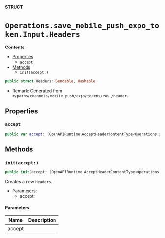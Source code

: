 **STRUCT**

# `Operations.save_mobile_push_expo_token.Input.Headers`

**Contents**

- [Properties](#properties)
  - `accept`
- [Methods](#methods)
  - `init(accept:)`

```swift
public struct Headers: Sendable, Hashable
```

- Remark: Generated from `#/paths/channels/mobile_push/expo/tokens/POST/header`.

## Properties
### `accept`

```swift
public var accept: [OpenAPIRuntime.AcceptHeaderContentType<Operations.save_mobile_push_expo_token.AcceptableContentType>]
```

## Methods
### `init(accept:)`

```swift
public init(accept: [OpenAPIRuntime.AcceptHeaderContentType<Operations.save_mobile_push_expo_token.AcceptableContentType>] = .defaultValues())
```

Creates a new `Headers`.

- Parameters:
  - accept:

#### Parameters

| Name | Description |
| ---- | ----------- |
| accept |  |